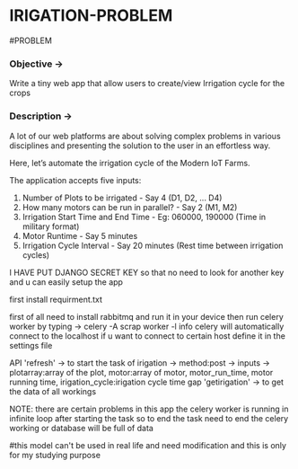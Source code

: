 # IRIGATION-PROBLEM
#PROBLEM
### **Objective →**

Write a tiny web app that allow users to create/view Irrigation cycle for the crops

### **Description →**

A lot of our web platforms are about solving complex problems in various disciplines and presenting the solution to the user in an effortless way.

Here, let’s automate the irrigation cycle of the Modern IoT Farms.

The application accepts five inputs:

1. Number of Plots to be irrigated - Say 4 (D1, D2, ... D4)
2. How many motors can be run in parallel? - Say 2 (M1, M2)
3. Irrigation Start Time and End Time - Eg: 060000, 190000 (Time in military format)
4. Motor Runtime - Say 5 minutes
5. Irrigation Cycle Interval - Say 20 minutes (Rest time between irrigation cycles)










I HAVE PUT DJANGO SECRET KEY so that no need to look for another key and u can easily setup the app

first install requirment.txt

first of all need to install rabbitmq and run it in your device
then run celery worker by typing -> celery -A scrap  worker -l info
celery will automatically connect to the localhost if u want to connect to certain host define it in the settings file

API
'refresh' -> to start the task of irigation -> method:post -> inputs -> plotarray:array of the plot, motor:array of motor, motor_run_time, motor running time, irigation_cycle:irigation cycle time gap
'getirigation' -> to get the data of all workings

NOTE: there are certain problems in this app the celery worker is running in infinite loop after starting the task so to end the task need to end the celery working or database will be full of data

#this model can't be used in real life and need modification and this is only for my studying purpose
